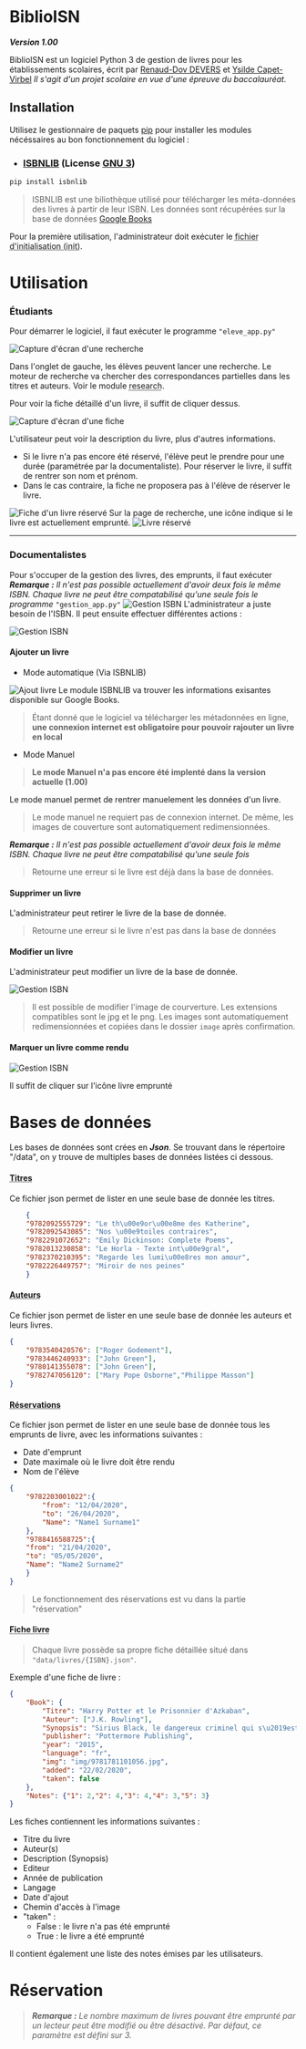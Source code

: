 **BiblioISN**
=====
***Version 1.00***

BiblioISN est un logiciel Python 3 de gestion de livres pour les établissements scolaires, écrit par [Renaud-Dov DEVERS](https://github.com/Renaud-Dov) et [Ysilde Capet-Virbel](https://github.com/Newody)
*Il s'agit d'un projet scolaire en vue d'une épreuve du baccalauréat.*
## Installation

Utilisez le gestionnaire de paquets [pip](https://pip.pypa.io/en/stable/) pour installer les modules nécéssaires au bon fonctionnement du logiciel :

* ### [ISBNLIB](https://pypi.org/project/isbnlib/) (License [GNU 3](https://www.gnu.org/licenses/gpl-3.0.html))

```bash
pip install isbnlib
```
>ISBNLIB est une biliothèque utilisé pour télécharger les méta-données des livres à partir de leur ISBN. Les données sont récupérées sur la base de données [Google Books](https://books.google.com)

Pour la première utilisation, l'administrateur doit exécuter le <abbr title="init.py">fichier d'initialisation (init)</abbr>.

# Utilisation

### **Étudiants**
Pour démarrer le logiciel, il faut exécuter le programme ```"eleve_app.py"```

<img src="screenshot/screenshot1.jpg" alt="Capture d'écran d'une recherche">

Dans l'onglet de gauche, les élèves peuvent lancer une recherche. Le moteur de recherche va chercher des correspondances partielles dans les titres et auteurs. Voir le module <abbr title="tools/research.py">research</abbr>.

Pour voir la fiche détaillé d'un livre, il suffit de cliquer dessus.

<img src="screenshot/screenshot2.jpg" alt="Capture d'écran d'une fiche">

L'utilisateur peut voir la description du livre, plus d'autres informations.

* Si le livre n'a pas encore été réservé, l'élève peut le prendre pour une durée (paramétrée par la documentaliste).
Pour réserver le livre, il suffit de rentrer son nom et prénom.
* Dans le cas contraire, la fiche ne proposera pas à l'élève de réserver le livre. 
<img src="screenshot/screenshot4.jpg" alt="Fiche d'un livre réservé">
Sur la page de recherche, une icône indique si le livre est actuellement emprunté.
<img src="screenshot/screenshot3.jpg" alt="Livre réservé">

---
### **Documentalistes**
Pour s'occuper de la gestion des livres, des emprunts, il faut exécuter ***Remarque :*** *Il n'est pas possible actuellement d'avoir deux fois le même ISBN. Chaque livre ne peut être compatabilisé qu'une seule fois le programme* ```"gestion_app.py"```
<img src="screenshot/screenshot5.jpg" alt="Gestion ISBN">
L'administrateur a juste besoin de l'ISBN. Il peut ensuite effectuer différentes actions :

<img src="screenshot/screenshot9.jpg" alt="Gestion ISBN">

#### Ajouter un livre
* Mode automatique (Via ISBNLIB)
<img src="screenshot/screenshot7.jpg" alt="Ajout livre">
Le module ISBNLIB va trouver les informations exisantes disponible sur Google Books.

>Étant donné que le logiciel va télécharger les métadonnées en ligne, **une connexion internet est obligatoire pour pouvoir rajouter un livre en local**

* Mode Manuel
>**Le mode Manuel n'a pas encore été implenté dans la version actuelle (1.00)**

Le mode manuel permet de rentrer manuelement les données d'un livre.
>Le mode manuel ne requiert pas de connexion internet. De même, les images de couverture sont automatiquement redimensionnées.

***Remarque :*** _Il n'est pas possible actuellement d'avoir deux fois le même ISBN. Chaque livre ne peut être compatabilisé qu'une seule fois_


>Retourne une erreur si le livre est déjà dans la base de données.



#### Supprimer un livre
L'administrateur peut retirer le livre de la base de donnée. 
>Retourne une erreur si le livre n'est pas dans la base de données

#### Modifier un livre
L'administrateur peut modifier un livre de la base de donnée.

<img src="screenshot/screenshot10.jpg" alt="Gestion ISBN">

> Il est possible de modifier l'image de courverture. Les extensions compatibles sont le jpg et le png. Les images sont automatiquement redimensionnées et copiées dans le dossier ```image``` après confirmation.

#### Marquer un livre comme rendu

<img src="screenshot/screenshot8.jpg" alt="Gestion ISBN">

Il suffit de cliquer sur l'icône livre emprunté

# Bases de données
Les bases de données sont crées en ***Json***. Se trouvant dans le répertoire "/data", on y trouve de multiples bases de données listées ci dessous.

#### <abbr title="data/title.json">Titres</abbr>
Ce fichier json permet de lister en une seule base de donnée les titres.

```json
    {
    "9782092555729": "Le th\u00e9or\u00e8me des Katherine",
    "9782092543085": "Nos \u00e9toiles contraires",
    "9782291072652": "Emily Dickinson: Complete Poems",
    "9782013230858": "Le Horla - Texte int\u00e9gral",
    "9782370210395": "Regarde les lumi\u00e8res mon amour",
    "9782226449757": "Miroir de nos peines"
    }
```
#### <abbr title="data/authors.json">Auteurs</abbr>
Ce fichier json permet de lister en une seule base de donnée les auteurs et leurs livres.
```json
{   
    "9783540420576": ["Roger Godement"],
    "9783446240933": ["John Green"],
    "9780141355078": ["John Green"],
    "9782747056120": ["Mary Pope Osborne","Philippe Masson"]
}
```
#### <abbr title="data/reservation.json">Réservations</abbr>
Ce fichier json permet de lister en une seule base de donnée tous les emprunts de livre, avec les informations suivantes :

* Date d'emprunt
* Date maximale où le livre doit être rendu
* Nom de l'élève
```json
{
    "9782203001022":{
        "from": "12/04/2020",
        "to": "26/04/2020",
        "Name": "Name1 Surname1"
    },
    "9788416588725":{
    "from": "21/04/2020",
    "to": "05/05/2020",
    "Name": "Name2 Surname2"
    }
}
```
>Le fonctionnement des réservations est vu dans la partie "réservation"
#### <abbr title="data/livres/{ISBN}.json">Fiche livre</abbr>
>Chaque livre possède sa propre fiche détaillée situé dans ```"data/livres/{ISBN}.json"```.

Exemple d'une fiche de livre :

```json
{
    "Book": {
        "Titre": "Harry Potter et le Prisonnier d'Azkaban",
        "Auteur": ["J.K. Rowling"],
        "Synopsis": "Sirius Black, le dangereux criminel qui s\u2019est \u00e9chapp\u00e9 de la forteresse d\u2019Azkaban, recherche Harry Potter. C\u2019est donc sous bonne garde que l\u2019apprenti sorcier fait sa troisi\u00e8me rentr\u00e9e. Au programme : des cours de divination, la fabrication d\u2019une potion de Ratatinage, le dressage des hippogriffes...",
        "publisher": "Pottermore Publishing",
        "year": "2015",
        "language": "fr",
        "img": "img/9781781101056.jpg",
        "added": "22/02/2020",
        "taken": false
    },
    "Notes": {"1": 2,"2": 4,"3": 4,"4": 3,"5": 3}
}
```
Les fiches contiennent les informations suivantes :

* Titre du livre
* Auteur(s)
* Description (Synopsis)
* Editeur
* Année de publication
* Langage
* Date d'ajout
* Chemin d'accès à l'image
* "taken" :
    * False : le livre n'a pas été emprunté
    * True : le livre a été emprunté

Il contient également une liste des notes émises par les utilisateurs.

# Réservation
>***Remarque :*** *Le nombre maximum de livres pouvant être emprunté par un lecteur peut être modifié ou être désactivé. Par défaut, ce paramètre est défini sur 3.*